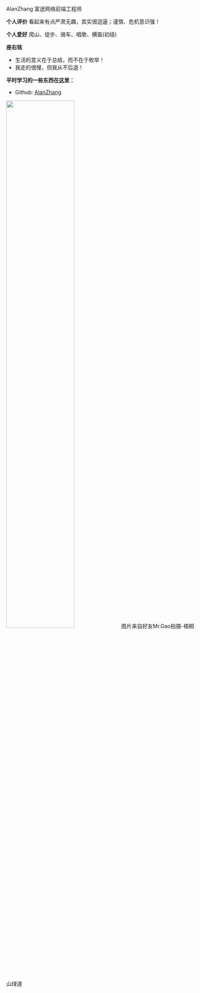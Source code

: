 AlanZhang 富途网络前端工程师 

**个人评价**
看起来有点严肃无趣，其实很逗逼；谨慎、危机意识强！

**个人爱好**
爬山、徒步、骑车、唱歌、横笛(初级)

**座右铭**
- 生活的意义在于总结，而不在于枚举！
- 我走的很慢，但我从不后退！

**平时学习的一些东西在这里：**
- Github: [AlanZhang](https://github.com/AlanZhang001)

<img src="/images/alanzhang/alanzhang.jpg" style="width:60%" />
图片来自好友Mr.Gao拍摄-梧桐山绿道